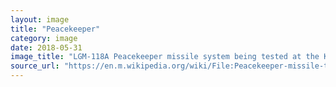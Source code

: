 ```yaml
---
layout: image
title: "Peacekeeper"
category: image
date: 2018-05-31
image_title: "LGM-118A Peacekeeper missile system being tested at the Kwajalein Atoll in the Marshall Islands. This is a long exposure photo showing the paths of the multiple re-entry vehicles deployed by the missile."
source_url: "https://en.m.wikipedia.org/wiki/File:Peacekeeper-missile-testing.jpg"
---
```

